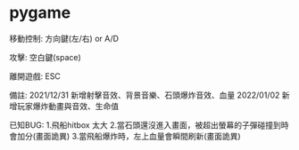 # pygame

移動控制:
方向鍵(左/右) or A/D 

攻擊:
空白鍵(space)

離開遊戲:
ESC

備註:
2021/12/31 新增射擊音效、背景音樂、石頭爆炸音效、血量
2022/01/02 新增玩家爆炸動畫與音效、生命值

已知BUG:
1.飛船hitbox 太大
2.當石頭還沒進入畫面，被超出螢幕的子彈碰撞到時會加分(畫面詭異)
3.當飛船爆炸時，左上血量會瞬間刷新(畫面詭異)
